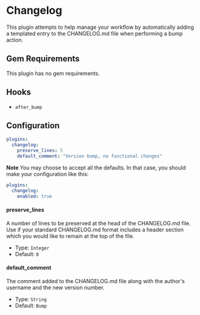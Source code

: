 Changelog
=========
This plugin attempts to help manage your workflow by automatically adding a templated entry to the CHANGELOG.md file when performing a bump action.

Gem Requirements
----------------
This plugin has no gem requirements.

Hooks
-----
- `after_bump`

Configuration
-------------
```yaml
plugins:
  changelog:
    preserve_lines: 5
    default_comment: "Version bump, no functional changes"
```

**Note** You may choose to accept all the defaults. In that case, you should make your configuration like this:

```yaml
plugins:
  changelog:
    enabled: true
```

#### preserve_lines
A number of lines to be preserved at the head of the CHANGELOG.md file. Use if your standard CHANGELOG.md format includes a header section which you would like to remain at the top of the file.

- Type: `Integer`
- Default: `0`

#### default_comment
The comment added to the CHANGELOG.md file along with the author's username and the new version number.

- Type: `String`
- Default: `Bump`
